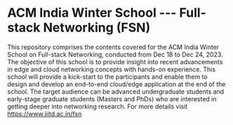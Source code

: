 # ACM India Winter School --- Full-stack Networking (FSN)

This repository comprises the contents covered for the ACM India Winter School on Full-stack Networking, conducted from Dec 18 to Dec 24, 2023. The objective of this school is to provide insight into recent advancements in edge and cloud networking concepts with hands-on experience. This school will provide a kick-start to the participants and enable them to design and develop an end-to-end cloud/edge application at the end of the school. The target audience can be advanced undergraduate students and early-stage graduate students (Masters and PhDs) who are interested in getting deeper into networking research. For more details visit https://www.iiitd.ac.in/fsn
